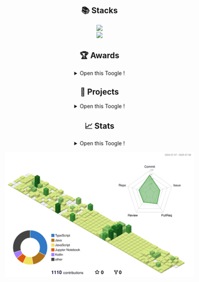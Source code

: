 <div align="center">
	
## 📚 Stacks  
 <img src="https://skillicons.dev/icons?i=figma,styledcomponents,js,ts&perline="/><br/>
 <img src="https://go-skill-icons.vercel.app/api/icons?i=vue,react,vite,vercel&titles=true"/>

## 🏆 Awards
<details>
  <summary>Open this Toogle !</summary>

| Award 	| Date                         	     | Contest                  | Repository			|
|-------------|---------------------------------   |-----------------------	|-----------------------	|
| 🥉 **동상(3위)** | 2024.11.14 | 2024 교내 제15회 IT 경진대회 | [내 손 안의 작은 친구, Mood Friend 🐾](https://github.com/LikeLion-12th-SKHU/LikeLion-12th-TEAM02-FE) |

</details>

## 🤝 Projects
<details>
  <summary>Open this Toogle !</summary>

| Name 	| Duration                         	     | Description                  | Repository			|
|-------------|---------------------------------   |-----------------------	|-----------------------	|
| **오늘의<br/>한문장** | 2025.01.21 ~ 2025.02.23 | 책 명언 기록 및 공유 앱 서비스 | [책 명언을 기록하며 소통하는 감성 플랫폼 💌](https://github.com/SuKyeong2002/today-sentence-front) |
| **Prolink** | 2024.11.11 ~ 2024.11.23 | 프로젝트와 팀원 관리 웹 서비스 | [효율적인 업무 분담을 지원하는 올인원 플랫폼 🔗](https://github.com/2024GanzithonPYTHON/14_Ganzi_Frontend) |
| **Moyeo** | 2024.10.26 ~ 2024.11.03 | AI 웹 게임 서비스 | [누구나 함께 즐길 수 있는 게임 🎮](https://github.com/moyeothon/2024_MOYEOYHON_12team_FE) |

</details>

## 📈 Stats
<details>
  <summary>Open this Toogle !</summary>

| Name 	| Duration                         	     | Description                  | Repository			|
|-------------|---------------------------------   |-----------------------	|-----------------------	|
| **My Study** | 2024.05.28 ~  | 시간 날 때 풀고 노션에 오답 정리 | [혼자서 하는 알고리즘 공부](https://github.com/SuKyeong2002/Algorithm) |
| **Group Study** | 2025.06.05 ~ | 매주 3문제씩 풀고 각자 풀이 설명  | [3명이서 함께하는 알고리즘 스터디](https://github.com/algo-study-java/algorithm-study) |
<br />

![3D Profile](./profile-3d-contrib/profile-green-animate.svg)

</details>

![](./profile-3d-contrib/profile-green-animate.svg)
